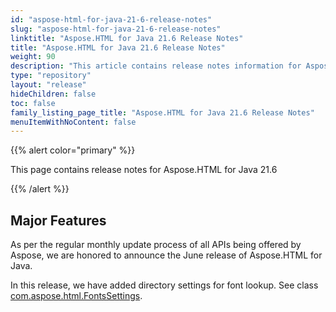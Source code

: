 ```yaml
---
id: "aspose-html-for-java-21-6-release-notes"
slug: "aspose-html-for-java-21-6-release-notes"
linktitle: "Aspose.HTML for Java 21.6 Release Notes"
title: "Aspose.HTML for Java 21.6 Release Notes"
weight: 90
description: "This article contains release notes information for Aspose.HTML for .Java 21.6."
type: "repository"
layout: "release"
hideChildren: false
toc: false
family_listing_page_title: "Aspose.HTML for Java 21.6 Release Notes"
menuItemWithNoContent: false
---
```


{{% alert color="primary" %}}

This page contains release notes for Aspose.HTML for Java 21.6

{{% /alert %}}

## Major Features ##

As per the regular monthly update process of all APIs being offered by Aspose, we are honored to announce the June release of Aspose.HTML for Java.

In this release, we have added directory settings for font lookup. See class [com.aspose.html.FontsSettings](https://reference.aspose.com/html/java/com.aspose.html/HTMLFontElement).
